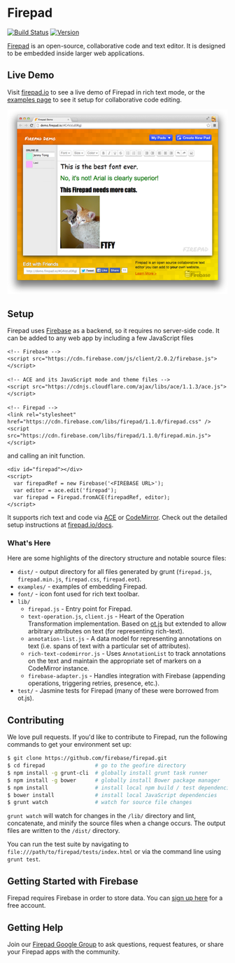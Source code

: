 # Firepad

[![Build Status](https://travis-ci.org/firebase/firepad.svg?branch=master)](https://travis-ci.org/firebase/firepad)
[![Version](https://badge.fury.io/gh/firebase%2Ffirepad.svg)](http://badge.fury.io/gh/firebase%2Ffirepad)

[Firepad](http://www.firepad.io/) is an open-source, collaborative code and text editor. It is
designed to be embedded inside larger web applications. 

## Live Demo

Visit [firepad.io](http://demo.firepad.io/) to see a live demo of Firepad in rich text mode, or the
[examples page](http://www.firepad.io/examples/) to see it setup for collaborative code editing.

[![a screenshot of demo.firepad.io including a picture of two cats and a discussion about fonts](screenshot.png)](http://demo.firepad.io/)

## Setup
Firepad uses [Firebase](https://www.firebase.com/?utm_source=firepad) as a backend, so it requires no server-side
code. It can be added to any web app by including a few JavaScript files

	<!-- Firebase -->
	<script src="https://cdn.firebase.com/js/client/2.0.2/firebase.js"></script>

	<!-- ACE and its JavaScript mode and theme files -->
	<script src="https://cdnjs.cloudflare.com/ajax/libs/ace/1.1.3/ace.js"></script>

	<!-- Firepad -->
	<link rel="stylesheet" href="https://cdn.firebase.com/libs/firepad/1.1.0/firepad.css" />
	<script src="https://cdn.firebase.com/libs/firepad/1.1.0/firepad.min.js"></script>

and calling an init function.

	<div id="firepad"></div>
	<script>
	  var firepadRef = new Firebase('<FIREBASE URL>');
	  var editor = ace.edit('firepad');
	  var firepad = Firepad.fromACE(firepadRef, editor);
	</script>
    
It supports rich text and code via [ACE](http://ace.c9.io/) or [CodeMirror](http://codemirror.net/). Check out the
detailed setup instructions at [firepad.io/docs](http://www.firepad.io/docs).

### What's Here

Here are some highlights of the directory structure and notable source files:

* `dist/` - output directory for all files generated by grunt (`firepad.js`, `firepad.min.js`, `firepad.css`, `firepad.eot`).
* `examples/` - examples of embedding Firepad.
* `font/` - icon font used for rich text toolbar.
* `lib/`
    * `firepad.js` - Entry point for Firepad.
    * `text-operation.js`, `client.js` - Heart of the Operation Transformation implementation.  Based on
      [ot.js](https://github.com/Operational-Transformation/ot.js/) but extended to allow arbitrary
      attributes on text (for representing rich-text).
    * `annotation-list.js` - A data model for representing annotations on text (i.e. spans of text with a particular
      set of attributes).
    * `rich-text-codemirror.js` - Uses `AnnotationList` to track annotations on the text and maintain the appropriate
      set of markers on a CodeMirror instance.
    * `firebase-adapter.js` - Handles integration with Firebase (appending operations, triggering retries,
      presence, etc.).
* `test/` - Jasmine tests for Firepad (many of these were borrowed from ot.js).

## Contributing

We love pull requests. If you'd like to contribute to Firepad, run the following commands to get your environment set up:

```bash
$ git clone https://github.com/firebase/firepad.git
$ cd firepad                # go to the geofire directory
$ npm install -g grunt-cli  # globally install grunt task runner
$ npm install -g bower      # globally install Bower package manager
$ npm install               # install local npm build / test dependencies
$ bower install             # install local JavaScript dependencies
$ grunt watch               # watch for source file changes
```

`grunt watch` will watch for changes in the `/lib/` directory and lint, concatenate, and minify the
source files when a change occurs. The output files are written to the `/dist/` directory.

You can run the test suite by navigating to `file:///path/to/firepad/tests/index.html` or via the
command line using `grunt test`.

## Getting Started with Firebase

Firepad requires Firebase in order to store data. You can
[sign up here](https://www.firebase.com/signup/?utm_source=firepad) for a free account.

## Getting Help

Join our [Firepad Google Group](https://groups.google.com/forum/#!forum/firepad-io) to ask
questions, request features, or share your Firepad apps with the community.

